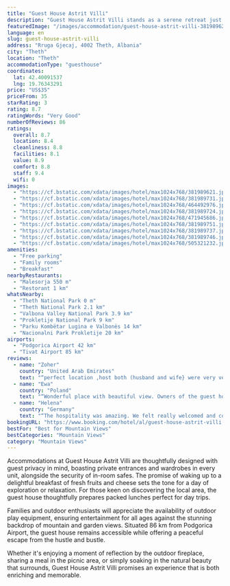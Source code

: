 ```yaml
---
title: "Guest House Astrit Villi"
description: "Guest House Astrit Villi stands as a serene retreat just a short distance from the breathtaking Theth National Park, offering travelers a unique blend of convenience and tranquility."
featuredImage: "/images/accommodation/guest-house-astrit-villi-381989621.jpg"
language: en
slug: guest-house-astrit-villi
address: "Rruga Gjecaj, 4002 Theth, Albania"
city: "Theth"
location: "Theth"
accommodationType: "guesthouse"
coordinates:
  lat: 42.40091537
  lng: 19.76343291
price: "US$35"
priceFrom: 35
starRating: 3
rating: 8.7
ratingWords: "Very Good"
numberOfReviews: 86
ratings:
  overall: 8.7
  location: 8.4
  cleanliness: 8.8
  facilities: 8.1
  value: 8.9
  comfort: 8.8
  staff: 9.4
  wifi: 0
images:
  - "https://cf.bstatic.com/xdata/images/hotel/max1024x768/381989621.jpg?k=5f3e2eaccb8984c0484beaa4dae2043a042f1d388d712129967cc40cc2f63579&o=&hp=1"
  - "https://cf.bstatic.com/xdata/images/hotel/max1024x768/381989731.jpg?k=7bcdc9156a375b3380013db5438235ade83a121b0ba68716f432ca5f1118e5fb&o=&hp=1"
  - "https://cf.bstatic.com/xdata/images/hotel/max1024x768/464492976.jpg?k=f91e8afe368eee72d082db0d8e703cfd9a3386f6ecd0ec708c95de759837be43&o=&hp=1"
  - "https://cf.bstatic.com/xdata/images/hotel/max1024x768/381989724.jpg?k=2bc1e31221d4a15c67c29178005d23e9eb70b625407f2044527f44c75c89f572&o=&hp=1"
  - "https://cf.bstatic.com/xdata/images/hotel/max1024x768/471945686.jpg?k=47525fe8a5dd642df155aa7b3573fb3c226fbdc715dd1ce871b158b6615d7aa6&o=&hp=1"
  - "https://cf.bstatic.com/xdata/images/hotel/max1024x768/381989751.jpg?k=ae5b3b581053329a8f1a507074aab6721b77f6ee6b3cabe5f6f64f81cb8f6eb8&o=&hp=1"
  - "https://cf.bstatic.com/xdata/images/hotel/max1024x768/381989737.jpg?k=26a96762c21a903e51cff57153a0f690c8457f0609881f3da74f2f421cc74e9a&o=&hp=1"
  - "https://cf.bstatic.com/xdata/images/hotel/max1024x768/381989746.jpg?k=fb1df8969cf90c09a710a20774f3fadbd511d9bdba62103c13896361bae63257&o=&hp=1"
  - "https://cf.bstatic.com/xdata/images/hotel/max1024x768/505321232.jpg?k=1d21b2e1ca86a536c92d0f80b19b00850042e7194b9e40cf48e325917f0c7823&o=&hp=1"
amenities:
  - "Free parking"
  - "Family rooms"
  - "Breakfast"
nearbyRestaurants:
  - "Malesorja 550 m"
  - "Restorant 1 km"
whatsNearby:
  - "Theth National Park 0 m"
  - "Theth National Park 2.1 km"
  - "Valbona Valley National Park 3.9 km"
  - "Prokletije National Park 9 km"
  - "Parku Kombëtar Lugina e Valbonës 14 km"
  - "Nacionalni Park Prokletije 20 km"
airports:
  - "Podgorica Airport 42 km"
  - "Tivat Airport 85 km"
reviews:
  - name: "Zoher"
    country: "United Arab Emirates"
    text: "“perfect location ,host both (husband and wife} were very very helpful.owner picked up in his car as i had finish my hike and was deadly tired and exhaust i was struggling to find the location.when i request astriti the owner he came and picked...”"
  - name: "Ewa"
    country: "Poland"
    text: "“Wonderful place with beautiful view. Owners of the guest house are gorgeous and very helpful. We couldn’t imagine better time in Theth. Delicious food, perfect prepared house with lovely atmosphere of kind family. Definitely recommend this place ❤️...”"
  - name: "Helena"
    country: "Germany"
    text: "“The hospitality was amazing. We felt really welcomed and comfortable. The breakfast was delicious and the location is wonderful.”"
bookingURL: "https://www.booking.com/hotel/al/guest-house-astrit-villi.en-gb.html?aid=8035640"
bestFor: "Best for Mountain Views"
bestCategories: "Mountain Views"
category: "Mountain Views"
---
```


Accommodations at Guest House Astrit Villi are thoughtfully designed with guest privacy in mind, boasting private entrances and wardrobes in every unit, alongside the security of in-room safes. The promise of waking up to a delightful breakfast of fresh fruits and cheese sets the tone for a day of exploration or relaxation. For those keen on discovering the local area, the guest house thoughtfully prepares packed lunches perfect for day trips.

Families and outdoor enthusiasts will appreciate the availability of outdoor play equipment, ensuring entertainment for all ages against the stunning backdrop of mountain and garden views. Situated 86 km from Podgorica Airport, the guest house remains accessible while offering a peaceful escape from the hustle and bustle.

Whether it's enjoying a moment of reflection by the outdoor fireplace, sharing a meal in the picnic area, or simply soaking in the natural beauty that surrounds, Guest House Astrit Villi promises an experience that is both enriching and memorable.